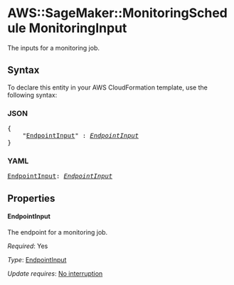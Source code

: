 # AWS::SageMaker::MonitoringSchedule MonitoringInput

The inputs for a monitoring job.

## Syntax

To declare this entity in your AWS CloudFormation template, use the following syntax:

### JSON

<pre>
{
    "<a href="#endpointinput" title="EndpointInput">EndpointInput</a>" : <i><a href="endpointinput.md">EndpointInput</a></i>
}
</pre>

### YAML

<pre>
<a href="#endpointinput" title="EndpointInput">EndpointInput</a>: <i><a href="endpointinput.md">EndpointInput</a></i>
</pre>

## Properties

#### EndpointInput

The endpoint for a monitoring job.

_Required_: Yes

_Type_: <a href="endpointinput.md">EndpointInput</a>

_Update requires_: [No interruption](https://docs.aws.amazon.com/AWSCloudFormation/latest/UserGuide/using-cfn-updating-stacks-update-behaviors.html#update-no-interrupt)

